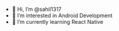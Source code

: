 - 👋 Hi, I’m @sahil1317
- 👀 I’m interested in Android Development
- 🌱 I’m currently learning React Native


<!---
sahil1317/sahil1317 is a ✨ special ✨ repository because its `README.md` (this file) appears on your GitHub profile.
You can click the Preview link to take a look at your changes.
--->
